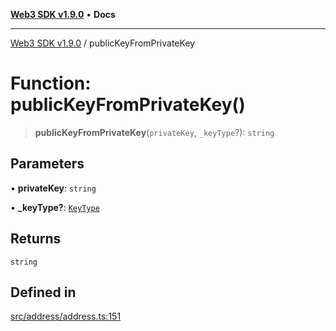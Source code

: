 [**Web3 SDK v1.9.0**](../README.md) • **Docs**

***

[Web3 SDK v1.9.0](../globals.md) / publicKeyFromPrivateKey

# Function: publicKeyFromPrivateKey()

> **publicKeyFromPrivateKey**(`privateKey`, `_keyType`?): `string`

## Parameters

• **privateKey**: `string`

• **\_keyType?**: [`KeyType`](../type-aliases/KeyType.md)

## Returns

`string`

## Defined in

[src/address/address.ts:151](https://github.com/Mystic-Nayy/alephium-web3/blob/c1afd789a197ce5fe21f08c2965942090157c33d/packages/web3/src/address/address.ts#L151)
